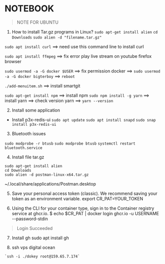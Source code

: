 # NOTEBOOK

> NOTE FOR UBUNTU

1.  How to install Tar.gz programs in Linux? 
`sudo apt-get install alien`
`cd Downloads`
`sudo alien -d "filename.tar.gz"`



`sudo apt install curl`   ==> need use this command line to install curl

`sudo apt install ffmpeg` ==> fix error play live stream on youtube firefox browser


`sudo usermod -a -G docker $USER`  ==> fix permission docker   ==> `sudo usermod -a -G docker bigterboy`
==> `reboot`



`./add-menuitem.sh` ==> install smartgit



`sudo apt-get install npm` ==> install npm
`sudo npm install -g yarn` ==> install yarn ==> check version yarn ==> `yarn --version`






2. Install some application

-   Install p3x-redis-ui
`sudo apt update`
`sudo apt install snapd`
`sudo snap install p3x-redis-ui`


3. Bluetooth issues

```sudo modprobe -r btusb```
```sudo modprobe btusb```
```systemctl restart bluetooth.service```


4. Install file tar.gz

```
sudo apt-get install alien
cd Downloads
sudo alien -d postman-linux-x64.tar.gz
```

~/.local/share/applications/Postman.desktop



5. Save your personal access token (classic). We recommend saving your token as an environment variable.
export CR_PAT=YOUR_TOKEN

6. Using the CLI for your container type, sign in to the Container registry service at ghcr.io.
$ echo $CR_PAT | docker login ghcr.io -u USERNAME --password-stdin
> Login Succeeded

7. Install gh
sudo apt install gh

8. ssh vps digital ocean
```
`ssh -i ./dokey root@159.65.7.174`
```